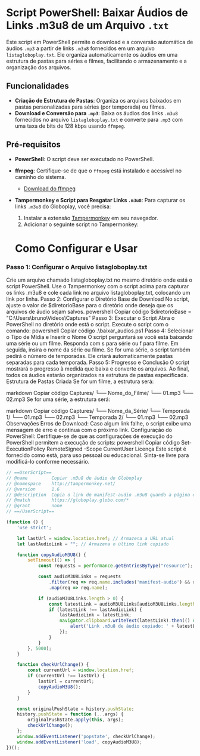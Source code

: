 # Script PowerShell: Baixar Áudios de Links .m3u8 de um Arquivo `.txt`

Este script em PowerShell permite o download e a conversão automática de áudios `.mp3` a partir de links `.m3u8` fornecidos em um arquivo `listagloboplay.txt`. Ele organiza automaticamente os áudios em uma estrutura de pastas para séries e filmes, facilitando o armazenamento e a organização dos arquivos.

## Funcionalidades

- **Criação de Estrutura de Pastas**: Organiza os arquivos baixados em pastas personalizadas para séries (por temporada) ou filmes.
- **Download e Conversão para `.mp3`**: Baixa os áudios dos links `.m3u8` fornecidos no arquivo `listagloboplay.txt` e converte para `.mp3` com uma taxa de bits de 128 kbps usando `ffmpeg`.

## Pré-requisitos

- **PowerShell**: O script deve ser executado no PowerShell.
- **ffmpeg**: Certifique-se de que o `ffmpeg` está instalado e acessível no caminho do sistema.
  - [Download do ffmpeg](https://ffmpeg.org/download.html)
- **Tampermonkey e Script para Resgatar Links `.m3u8`**: Para capturar os links `.m3u8` do Globoplay, você precisa:
  1. Instalar a extensão [Tampermonkey](https://www.tampermonkey.net/) em seu navegador.
  2. Adicionar o seguinte script no Tampermonkey:

  # Como Configurar e Usar
### Passo 1: Configurar o Arquivo listagloboplay.txt
Crie um arquivo chamado listagloboplay.txt no mesmo diretório onde está o script PowerShell.
Use o Tampermonkey com o script acima para capturar os links .m3u8 e cole cada link no arquivo listagloboplay.txt, colocando um link por linha.
Passo 2: Configurar o Diretório Base de Download
No script, ajuste o valor de $diretorioBase para o diretório onde deseja que os arquivos de áudio sejam salvos.
powershell
Copiar código
$diretorioBase = "C:\Users\bruno\Videos\Captures"
Passo 3: Executar o Script
Abra o PowerShell no diretório onde está o script.
Execute o script com o comando:
powershell
Copiar código
.\baixar_audios.ps1
Passo 4: Selecionar o Tipo de Mídia e Inserir o Nome
O script perguntará se você está baixando uma série ou um filme. Responda com s para série ou f para filme.
Em seguida, insira o nome da série ou filme.
Se for uma série, o script também pedirá o número de temporadas. Ele criará automaticamente pastas separadas para cada temporada.
Passo 5: Progresso e Conclusão
O script mostrará o progresso à medida que baixa e converte os arquivos.
Ao final, todos os áudios estarão organizados na estrutura de pastas especificada.
Estrutura de Pastas Criada
Se for um filme, a estrutura será:

markdown
Copiar código
Captures/
└── Nome_do_Filme/
    └── 01.mp3
    └── 02.mp3
Se for uma série, a estrutura será:

markdown
Copiar código
Captures/
└── Nome_da_Série/
    └── Temporada 1/
        └── 01.mp3
        └── 02.mp3
    └── Temporada 2/
        └── 01.mp3
        └── 02.mp3
Observações
Erros de Download: Caso algum link falhe, o script exibe uma mensagem de erro e continua com o próximo link.
Configuração do PowerShell: Certifique-se de que as configurações de execução do PowerShell permitem a execução de scripts:
powershell
Copiar código
Set-ExecutionPolicy RemoteSigned -Scope CurrentUser
Licença
Este script é fornecido como está, para uso pessoal ou educacional. Sinta-se livre para modificá-lo conforme necessário.

```javascript
// ==UserScript==
// @name         Copiar .m3u8 de áudio do Globoplay
// @namespace    http://tampermonkey.net/
// @version      1.6
// @description  Copia o link do manifest-audio .m3u8 quando a página é carregada ou mudada, sem duplicações
// @match        https://globoplay.globo.com/*
// @grant        none
// ==/UserScript==

(function () {
    'use strict';

    let lastUrl = window.location.href; // Armazena a URL atual
    let lastAudioLink = ""; // Armazena o último link copiado

    function copyAudioM3U8() {
        setTimeout(() => {
            const requests = performance.getEntriesByType("resource");

            const audioM3U8Links = requests
                .filter(req => req.name.includes('manifest-audio') && req.name.endsWith('.m3u8'))
                .map(req => req.name);

            if (audioM3U8Links.length > 0) {
                const latestLink = audioM3U8Links[audioM3U8Links.length - 1];
                if (latestLink !== lastAudioLink) {
                    lastAudioLink = latestLink;
                    navigator.clipboard.writeText(latestLink).then(() => {
                        alert('Link .m3u8 de áudio copiado: ' + latestLink);
                    });
                }
            }
        }, 5000);
    }

    function checkUrlChange() {
        const currentUrl = window.location.href;
        if (currentUrl !== lastUrl) {
            lastUrl = currentUrl;
            copyAudioM3U8();
        }
    }

    const originalPushState = history.pushState;
    history.pushState = function (...args) {
        originalPushState.apply(this, args);
        checkUrlChange();
    };
    window.addEventListener('popstate', checkUrlChange);
    window.addEventListener('load', copyAudioM3U8);
})();
